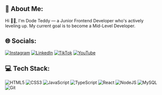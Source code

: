 ## 💫 About Me:
Hi 👋🏻, I'm Dode Teddy — a Junior Frontend Developer who's actively leveling up. My current goal is to become a Mid-Level Developer.


## 🌐 Socials:
[![Instagram](https://img.shields.io/badge/Instagram-%23E4405F.svg?logo=Instagram&logoColor=white)](https://instagram.com/dodeteddy) [![LinkedIn](https://img.shields.io/badge/LinkedIn-%230077B5.svg?logo=linkedin&logoColor=white)](https://linkedin.com/in/dode-teddy-630a85239) [![TikTok](https://img.shields.io/badge/TikTok-%23000000.svg?logo=TikTok&logoColor=white)](https://tiktok.com/@dodeteddydev) [![YouTube](https://img.shields.io/badge/YouTube-%23FF0000.svg?logo=YouTube&logoColor=white)](https://youtube.com/@dodeteddydev) 

## 💻 Tech Stack:
![HTML5](https://img.shields.io/badge/html5-%23E34F26.svg?style=for-the-badge&logo=html5&logoColor=white) ![CSS3](https://img.shields.io/badge/css3-%231572B6.svg?style=for-the-badge&logo=css3&logoColor=white) ![JavaScript](https://img.shields.io/badge/javascript-%23323330.svg?style=for-the-badge&logo=javascript&logoColor=%23F7DF1E) ![TypeScript](https://img.shields.io/badge/typescript-%23007ACC.svg?style=for-the-badge&logo=typescript&logoColor=white) ![React](https://img.shields.io/badge/react-%2320232a.svg?style=for-the-badge&logo=react&logoColor=%2361DAFB) ![NodeJS](https://img.shields.io/badge/node.js-6DA55F?style=for-the-badge&logo=node.js&logoColor=white) ![MySQL](https://img.shields.io/badge/mysql-4479A1.svg?style=for-the-badge&logo=mysql&logoColor=white) ![Git](https://img.shields.io/badge/git-%23F05033.svg?style=for-the-badge&logo=git&logoColor=white)

<!-- Proudly created with GPRM ( https://gprm.itsvg.in ) -->
